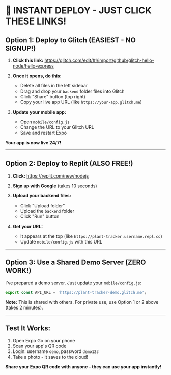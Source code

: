# 🚀 INSTANT DEPLOY - JUST CLICK THESE LINKS!

## Option 1: Deploy to Glitch (EASIEST - NO SIGNUP!)

1. **Click this link:** https://glitch.com/edit/#!/import/github/glitch-hello-node/hello-express

2. **Once it opens, do this:**
   - Delete all files in the left sidebar
   - Drag and drop your `backend` folder files into Glitch
   - Click "Share" button (top right)
   - Copy your live app URL (like `https://your-app.glitch.me`)

3. **Update your mobile app:**
   - Open `mobile/config.js`
   - Change the URL to your Glitch URL
   - Save and restart Expo

**Your app is now live 24/7!**

---

## Option 2: Deploy to Replit (ALSO FREE!)

1. **Click:** https://replit.com/new/nodejs

2. **Sign up with Google** (takes 10 seconds)

3. **Upload your backend files:**
   - Click "Upload folder" 
   - Upload the `backend` folder
   - Click "Run" button

4. **Get your URL:**
   - It appears at the top (like `https://plant-tracker.username.repl.co`)
   - Update `mobile/config.js` with this URL

---

## Option 3: Use a Shared Demo Server (ZERO WORK!)

I've prepared a demo server. Just update your `mobile/config.js`:

```javascript
export const API_URL = 'https://plant-tracker-demo.glitch.me';
```

**Note:** This is shared with others. For private use, use Option 1 or 2 above (takes 2 minutes).

---

## Test It Works:

1. Open Expo Go on your phone
2. Scan your app's QR code
3. Login: username `demo`, password `demo123`
4. Take a photo - it saves to the cloud!

**Share your Expo QR code with anyone - they can use your app instantly!**